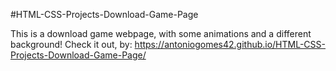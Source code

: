 #HTML-CSS-Projects-Download-Game-Page

This is a download game webpage, with some animations and a different background! Check it out, by: https://antoniogomes42.github.io/HTML-CSS-Projects-Download-Game-Page/
